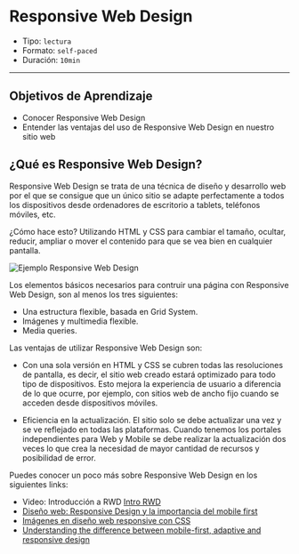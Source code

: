 # Responsive Web Design

- Tipo: `lectura`
- Formato: `self-paced`
- Duración: `10min`

***

## Objetivos de Aprendizaje

- Conocer Responsive Web Design
- Entender las ventajas del uso de Responsive Web Design en nuestro sitio web

## ¿Qué es Responsive Web Design?

Responsive Web Design se trata de una técnica de diseño y desarrollo web por el que se consigue que un único sitio se adapte perfectamente a todos los dispositivos desde ordenadores de escritorio a tablets, teléfonos móviles, etc. 

¿Cómo hace esto? Utilizando HTML y CSS para cambiar el tamaño, ocultar, reducir, ampliar o mover el contenido para que se vea bien en cualquier pantalla.


![Ejemplo Responsive Web Design](https://designmodo.com/wp-content/uploads/2011/10/4.jpg)

Los elementos básicos necesarios para contruir una página con Responsive Web
Design, son al menos los tres siguientes:

- Una estructura flexible, basada en Grid System.
- Imágenes y multimedia flexible.
- Media queries.

Las ventajas de utilizar Responsive Web Design son:

- Con una sola versión en HTML y CSS se cubren todas las resoluciones de
  pantalla, es decir, el sitio web creado estará optimizado para todo tipo de
  dispositivos. Esto mejora la experiencia de usuario a diferencia de lo que
  ocurre, por ejemplo, con sitios web de ancho fijo cuando se acceden desde
  dispositivos móviles.

- Eficiencia en la actualización. El sitio solo se debe actualizar una vez y se
  ve reflejado en todas las plataformas. Cuando tenemos los portales
  independientes para Web y Mobile se debe realizar la actualización dos veces
  lo que crea la necesidad de mayor cantidad de recursos y posibilidad de error.

Puedes conocer un poco más sobre Responsive Web Design en los siguientes links:
 
- Video: Introducción a RWD
  [Intro RWD](https://www.youtube.com/watch?v=vr-YtKTlyh8)
- [Diseño web: Responsive Design y la importancia del mobile first](https://www.mediaclick.es/blog/diseno-web-responsive-design-y-la-importancia-del-mobile-first/)
- [Imágenes en diseño web responsive con CSS](https://www.silocreativo.com/imagenes-en-diseno-web-responsive-con-css/)
- [Understanding the difference between mobile-first, adaptive and responsive design](http://fredericgonzalo.com/en/2017/03/01/understanding-the-difference-between-mobile-first-adaptive-and-responsive-design/)

